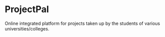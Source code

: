 # ProjectPal
Online integrated platform for projects taken up by the students of various universities/colleges.
